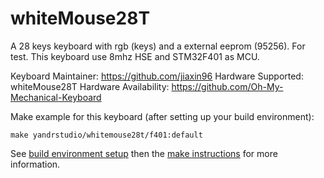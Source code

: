 whiteMouse28T
===

A 28 keys keyboard with rgb (keys) and a external eeprom (95256). For test.
This keyboard use 8mhz HSE and STM32F401 as MCU.

Keyboard Maintainer: https://github.com/jiaxin96
Hardware Supported: whiteMouse28T
Hardware Availability: https://github.com/Oh-My-Mechanical-Keyboard 

Make example for this keyboard (after setting up your build environment):

    make yandrstudio/whitemouse28t/f401:default

See [build environment setup](https://docs.qmk.fm/#/getting_started_build_tools) then the [make instructions](https://docs.qmk.fm/#/getting_started_make_guide) for more information.
